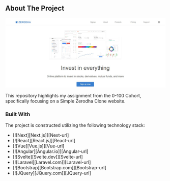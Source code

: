 <!-- ABOUT THE PROJECT -->
## About The Project

[![Product Name Screen Shot][product-screenshot]](https://google.com)

This repository highlights my assignment from the 0-100 Cohort, specifically focusing on a Simple Zerodha Clone website.

### Built With

The project is constructed utilizing the following technology stack:

* [![Next][Next.js]][Next-url]
* [![React][React.js]][React-url]
* [![Vue][Vue.js]][Vue-url]
* [![Angular][Angular.io]][Angular-url]
* [![Svelte][Svelte.dev]][Svelte-url]
* [![Laravel][Laravel.com]][Laravel-url]
* [![Bootstrap][Bootstrap.com]][Bootstrap-url]
* [![JQuery][JQuery.com]][JQuery-url]

<!-- MARKDOWN LINKS & IMAGES -->
<!-- https://www.markdownguide.org/basic-syntax/#reference-style-links -->

[product-screenshot]: screenshot/screenshot.JPG
[HTML]: https://img.shields.io/badge/HTML-239120?style=for-the-badge&logo=html5&logoColor=white
[Html-url]: https://www.w3schools.com/html/
[CSS]: https://img.shields.io/badge/CSS-239120?&style=for-the-badge&logo=css3&logoColor=white
[Css-url]: https://www.w3schools.com/css/
[JavaScript]: https://img.shields.io/badge/JavaScript-F7DF1E?style=for-the-badge&logo=javascript&logoColor=black
[javascript-url]: https://www.w3schools.com/js/